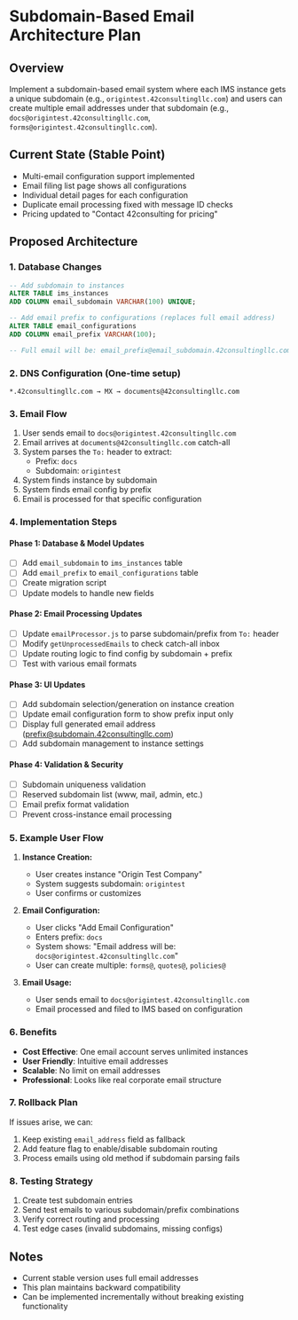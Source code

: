 # Subdomain-Based Email Architecture Plan

## Overview
Implement a subdomain-based email system where each IMS instance gets a unique subdomain (e.g., `origintest.42consultingllc.com`) and users can create multiple email addresses under that subdomain (e.g., `docs@origintest.42consultingllc.com`, `forms@origintest.42consultingllc.com`).

## Current State (Stable Point)
- Multi-email configuration support implemented
- Email filing list page shows all configurations
- Individual detail pages for each configuration
- Duplicate email processing fixed with message ID checks
- Pricing updated to "Contact 42consulting for pricing"

## Proposed Architecture

### 1. Database Changes

```sql
-- Add subdomain to instances
ALTER TABLE ims_instances 
ADD COLUMN email_subdomain VARCHAR(100) UNIQUE;

-- Add email prefix to configurations (replaces full email address)
ALTER TABLE email_configurations 
ADD COLUMN email_prefix VARCHAR(100);

-- Full email will be: email_prefix@email_subdomain.42consultingllc.com
```

### 2. DNS Configuration (One-time setup)
```
*.42consultingllc.com → MX → documents@42consultingllc.com
```

### 3. Email Flow
1. User sends email to `docs@origintest.42consultingllc.com`
2. Email arrives at `documents@42consultingllc.com` catch-all
3. System parses the `To:` header to extract:
   - Prefix: `docs`
   - Subdomain: `origintest`
4. System finds instance by subdomain
5. System finds email config by prefix
6. Email is processed for that specific configuration

### 4. Implementation Steps

#### Phase 1: Database & Model Updates
- [ ] Add `email_subdomain` to `ims_instances` table
- [ ] Add `email_prefix` to `email_configurations` table
- [ ] Create migration script
- [ ] Update models to handle new fields

#### Phase 2: Email Processing Updates
- [ ] Update `emailProcessor.js` to parse subdomain/prefix from `To:` header
- [ ] Modify `getUnprocessedEmails` to check catch-all inbox
- [ ] Update routing logic to find config by subdomain + prefix
- [ ] Test with various email formats

#### Phase 3: UI Updates
- [ ] Add subdomain selection/generation on instance creation
- [ ] Update email configuration form to show prefix input only
- [ ] Display full generated email address (prefix@subdomain.42consultingllc.com)
- [ ] Add subdomain management to instance settings

#### Phase 4: Validation & Security
- [ ] Subdomain uniqueness validation
- [ ] Reserved subdomain list (www, mail, admin, etc.)
- [ ] Email prefix format validation
- [ ] Prevent cross-instance email processing

### 5. Example User Flow

1. **Instance Creation:**
   - User creates instance "Origin Test Company"
   - System suggests subdomain: `origintest`
   - User confirms or customizes

2. **Email Configuration:**
   - User clicks "Add Email Configuration"
   - Enters prefix: `docs`
   - System shows: "Email address will be: `docs@origintest.42consultingllc.com`"
   - User can create multiple: `forms@`, `quotes@`, `policies@`

3. **Email Usage:**
   - User sends email to `docs@origintest.42consultingllc.com`
   - Email processed and filed to IMS based on configuration

### 6. Benefits
- **Cost Effective**: One email account serves unlimited instances
- **User Friendly**: Intuitive email addresses
- **Scalable**: No limit on email addresses
- **Professional**: Looks like real corporate email structure

### 7. Rollback Plan
If issues arise, we can:
1. Keep existing `email_address` field as fallback
2. Add feature flag to enable/disable subdomain routing
3. Process emails using old method if subdomain parsing fails

### 8. Testing Strategy
1. Create test subdomain entries
2. Send test emails to various subdomain/prefix combinations
3. Verify correct routing and processing
4. Test edge cases (invalid subdomains, missing configs)

## Notes
- Current stable version uses full email addresses
- This plan maintains backward compatibility
- Can be implemented incrementally without breaking existing functionality